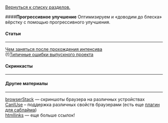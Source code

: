 [Вернуться к списку разделов.](../README.md)

####**Прогрессивное улучшение**
Оптимизируем и «доводим до блеска» вёрстку с помощью прогрессивного улучшения.

#### Статьи
----------
[Чем заняться после прохождения интенсива](http://ourworkspace.ru/htmlacademy/blog/before-intensive/)<br>
(!)[Типичные ошибки выпускного проекта](http://ourworkspace.ru/htmlacademy/blog/%D1%82%D0%B8%D0%BF%D0%B8%D1%87%D0%BD%D1%8B%D0%B5-%D0%BE%D1%88%D0%B8%D0%B1%D0%BA%D0%B8-%D0%B2%D1%8B%D0%BF%D1%83%D1%81%D0%BA%D0%BD%D0%BE%D0%B3%D0%BE-%D0%BF%D1%80%D0%BE%D0%B5%D0%BA%D1%82%D0%B0/)<br>

#### Скринкасты
----------

#### Другие материалы
----------
[browserStack](https://www.browserstack.com/screenshots) — скриншоты браузера на различных устройствах <br>
[CanIUse](http://caniuse.com/) – поддержка различных свойств браузерами (есть еще [плагин для саблайма](https://github.com/Azd325/sublime-text-caniuse))<br>
[htmllinks](http://htmllinks.ru/) — еще больше ссылок!
